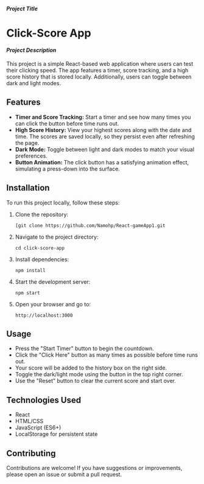 #### *Project Title*
   
   # Click-Score App
   

#### *Project Description*
   
   This project is a simple React-based web application where users can test their clicking speed. The app features a timer, score tracking, and a high score history that is stored locally. Additionally, users can toggle between dark and light modes.
   


   
   ## Features
   - **Timer and Score Tracking:** Start a timer and see how many times you can click the button before time runs out.
   - **High Score History:** View your highest scores along with the date and time. The scores are saved locally, so they persist even after refreshing the page.
   - **Dark Mode:** Toggle between light and dark modes to match your visual preferences.
   - **Button Animation:** The click button has a satisfying animation effect, simulating a press-down into the surface.
   


   
   ## Installation
   To run this project locally, follow these steps:

   1. Clone the repository:
      ```
      [git clone https://github.com/Namohp/React-gameApp1.git
      ```
      
   2. Navigate to the project directory:
      ```
      cd click-score-app
      ```
      
   3. Install dependencies:
      ```
      npm install
      ```
   4. Start the development server:
      ```
      npm start
      ```
   5. Open your browser and go to:
      ```
      http://localhost:3000
      ```

   


   
   ## Usage
   - Press the "Start Timer" button to begin the countdown.
   - Click the "Click Here" button as many times as possible before time runs out.
   - Your score will be added to the history box on the right side.
   - Toggle the dark/light mode using the button in the top right corner.
   - Use the "Reset" button to clear the current score and start over.
   


   
   ## Technologies Used
   - React
   - HTML/CSS
   - JavaScript (ES6+)
   - LocalStorage for persistent state
   


   
   ## Contributing
   Contributions are welcome! If you have suggestions or improvements, please open an issue or submit a pull request.
   
